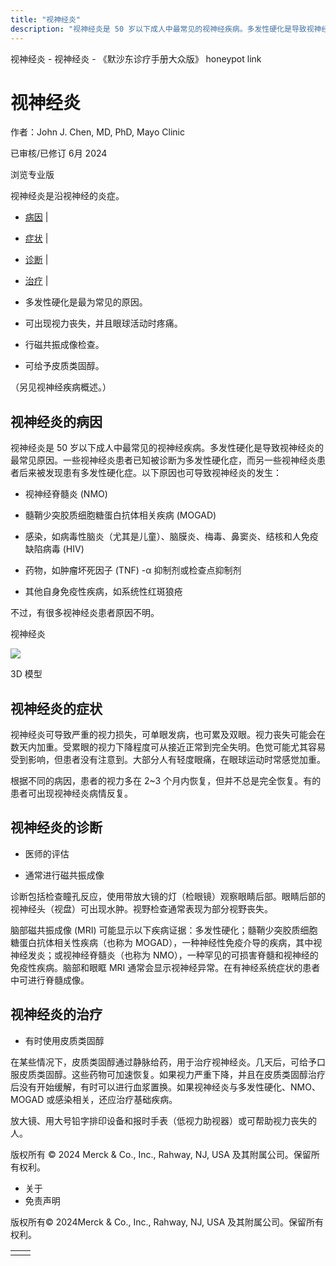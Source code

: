 ```yaml
---
title: "视神经炎"
description: "视神经炎是 50 岁以下成人中最常见的视神经疾病。多发性硬化是导致视神经炎的最常见原因。一些视神经炎患者已知被诊断为多发性硬化症，而另一些视神经炎患者后来被发现患有多发性硬化症。以下原因也可导致视神经炎的发生："
---
```


﻿视神经炎 \- 视神经炎 \- 《默沙东诊疗手册大众版》 honeypot link

# 视神经炎

作者：John J. Chen, MD, PhD, Mayo Clinic

已审核/已修订 6月 2024

浏览专业版

视神经炎是沿视神经的炎症。

- [病因](#病因_v7525642_zh) \|
- [症状](#症状_v799817_zh) \|
- [诊断](#诊断_v799820_zh) \|
- [治疗](#治疗_v799823_zh) \|

- 多发性硬化是最为常见的原因。

- 可出现视力丧失，并且眼球活动时疼痛。

- 行磁共振成像检查。

- 可给予皮质类固醇。


（另见视神经疾病概述。）

## 视神经炎的病因

视神经炎是 50 岁以下成人中最常见的视神经疾病。多发性硬化是导致视神经炎的最常见原因。一些视神经炎患者已知被诊断为多发性硬化症，而另一些视神经炎患者后来被发现患有多发性硬化症。以下原因也可导致视神经炎的发生：

- 视神经脊髓炎 (NMO)

- 髓鞘少突胶质细胞糖蛋白抗体相关疾病 (MOGAD)

- 感染，如病毒性脑炎（尤其是儿童）、脑膜炎、梅毒、鼻窦炎、结核和人免疫缺陷病毒 (HIV)

- 药物，如肿瘤坏死因子 (TNF) -α 抑制剂或检查点抑制剂

- 其他自身免疫性疾病，如系统性红斑狼疮


不过，有很多视神经炎患者原因不明。

视神经炎

![](https://edge.sitecorecloud.io/mmanual-ssq1ci05/media/home/images/b/i/o/biodigital-optic-neuritis-cv-sized_zh.jpg?thn=0&sc_lang=zh&mw=500)

3D 模型

## 视神经炎的症状

视神经炎可导致严重的视力损失，可单眼发病，也可累及双眼。视力丧失可能会在数天内加重。受累眼的视力下降程度可从接近正常到完全失明。色觉可能尤其容易受到影响，但患者没有注意到。大部分人有轻度眼痛，在眼球运动时常感觉加重。

根据不同的病因，患者的视力多在 2~3 个月内恢复，但并不总是完全恢复。有的患者可出现视神经炎病情反复。

## 视神经炎的诊断

- 医师的评估

- 通常进行磁共振成像


诊断包括检查瞳孔反应，使用带放大镜的灯（检眼镜）观察眼睛后部。眼睛后部的视神经头（视盘）可出现水肿。视野检查通常表现为部分视野丧失。

脑部磁共振成像 (MRI) 可能显示以下疾病证据：多发性硬化；髓鞘少突胶质细胞糖蛋白抗体相关性疾病（也称为 MOGAD），一种神经性免疫介导的疾病，其中视神经发炎；或视神经脊髓炎（也称为 NMO），一种罕见的可损害脊髓和视神经的免疫性疾病。脑部和眼眶 MRI 通常会显示视神经异常。在有神经系统症状的患者中可进行脊髓成像。

## 视神经炎的治疗

- 有时使用皮质类固醇


在某些情况下，皮质类固醇通过静脉给药，用于治疗视神经炎。几天后，可给予口服皮质类固醇。这些药物可加速恢复。如果视力严重下降，并且在皮质类固醇治疗后没有开始缓解，有时可以进行血浆置换。如果视神经炎与多发性硬化、NMO、MOGAD 或感染相关，还应治疗基础疾病。

放大镜、用大号铅字排印设备和报时手表（低视力助视器）或可帮助视力丧失的人。



版权所有 © 2024
Merck & Co., Inc., Rahway, NJ, USA 及其附属公司。保留所有权利。

- 关于
- 免责声明

版权所有© 2024Merck & Co., Inc., Rahway, NJ, USA 及其附属公司。保留所有权利。

|     |     |
| --- | --- |
|  |  |